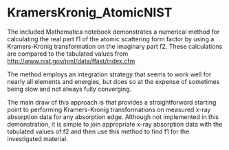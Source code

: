 KramersKronig_AtomicNIST
========================

The included Mathematica notebook demonstrates a numerical method for calculating the real part f1 of the atomic scattering form factor by using a Kramers-Kronig transformation on the imaginary part f2. These calculations are compared to the tabulated values from http://www.nist.gov/pml/data/ffast/index.cfm

The method employs an integration strategy that seems to work well for nearly all elements and energies, but does so at the expense of sometimes being slow and not always fully converging.

The main draw of this approach is that provides a straightforward starting point to performing Kramers-Kronig transformations on measured x-ray absorption data for any absorption edge. Although not implemented in this demonstration, it is simple to join appropriate x-ray absorption data with the tabulated values of f2 and then use this method to find f1 for the investigated material. 
